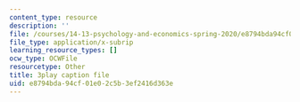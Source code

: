 ```yaml
---
content_type: resource
description: ''
file: /courses/14-13-psychology-and-economics-spring-2020/e8794bda94cf01e02c5b3ef2416d363e_8WhNaFsFC8I.srt
file_type: application/x-subrip
learning_resource_types: []
ocw_type: OCWFile
resourcetype: Other
title: 3play caption file
uid: e8794bda-94cf-01e0-2c5b-3ef2416d363e
---
```


